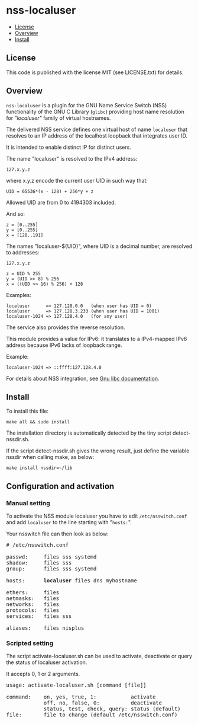 # nss-localuser

- [License](#license)
- [Overview](#overview)
- [Install](#documentation)

## License

This code is published with the license MIT (see LICENSE.txt) for details.

## Overview

`nss-localuser` is a plugin for the GNU Name Service Switch (NSS)
functionality of the GNU C Library (`glibc`) providing host name
resolution for *"localuser"* family of virtual hostnames.

The delivered NSS service defines one virtual host of name `localuser`
that resolves to an IP address of the localhost loopback that integrates
user ID.

It is intended to enable distinct IP for distinct users.

The name "localuser" is resolved to the IPv4 address:

```
127.x.y.z
```

where x.y.z encode the current user UID in such way that:

```
UID = 65536*(x - 128) + 256*y + z
```

Allowed UID are from 0 to 4194303 included.

And so:

```
z = [0..255]
y = [0..255]
x = [128..191]
```

The names "localuser-${UID}", where UID is a decimal number, are resolved to addresses:

```
127.x.y.z

z = UID % 255
y = (UID >> 8) % 256
x = ((UID >> 16) % 256) + 128
```

Examples:

```
localuser      => 127.128.0.0   (when user has UID = 0)
localuser      => 127.128.3.233 (when user has UID = 1001)
localuser-1024 => 127.128.4.0   (for any user)
```

The service also provides the reverse resolution.

This module provides a value for IPv6: it translates to a IPv4-mapped IPv6 address
because IPv6 lacks of loopback range.

Example:

```
localuser-1024 => ::ffff:127.128.4.0
```

For details about NSS integration, see
[Gnu libc documentation](https://www.gnu.org/software/libc/manual/html_node/Name-Service-Switch.html).

## Install

To install this file:

```
make all && sudo install
```

The installation directory is automatically detected by the tiny
script detect-nssdir.sh.

If the script detect-nssdir.sh gives the wrong result, just define the
variable nssdir when calling make, as below:

```
make install nssdir=~/lib
```

## Configuration and activation

### Manual setting

To activate the NSS module localuser you have to edit
`/etc/nsswitch.conf` and add `localuser` to the
line starting with "`hosts:`".

Your nsswitch file can then look as below:

<pre># /etc/nsswitch.conf

passwd:     files sss systemd
shadow:     files sss
group:      files sss systemd

hosts:      <b>localuser</b> files dns myhostname

ethers:     files
netmasks:   files
networks:   files
protocols:  files
services:   files sss

aliases:    files nisplus</pre>

### Scripted setting

The script activate-localuser.sh can be used to activate,
deactivate or query the status of localuser activation.

It accepts 0, 1 or 2 arguments.

<pre>usage: activate-localuser.sh [command [file]]

command:    on, yes, true, 1:           activate
            off, no, false, 0:          deactivate
            status, test, check, query: status (default)
file:       file to change (default /etc/nsswitch.conf)</pre>
